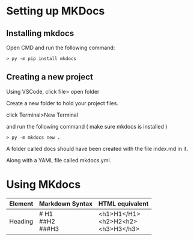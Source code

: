 # Setting up MKDocs

## Installing mkdocs

Open CMD and run the following command:

`> py -m pip install mkdocs`


## Creating a new project

Using VSCode, click file\> open folder

Create a new folder to hold your project files.

click Terminal\>New Terminal

and run the following command ( make sure mkdocs is installed )

`> py -m mkdocs new .`

A folder called docs should have been created with the file index.md in it.

Along with a YAML file called mkdocs.yml.


# Using MKdocs

| Element | Markdown Syntax   | HTML equivalent |
| ------- | ---------------   | --------------- |
| Heading | \# H1 <br> \#\#H2 <br> \#\#\#H3 | <h1\>H1</H1\> <br>  <h2\>H2<h2\> <br> <h3\>H3</h3\>| 










